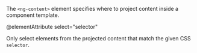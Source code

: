 The `<ng-content>` element specifies where to project content inside a component template.

&commat;elementAttribute select="selector"

Only select elements from the projected content that match the given CSS `selector`.
